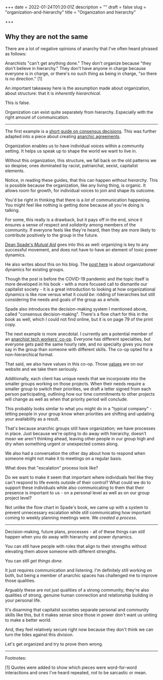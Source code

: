 +++
date = 2022-01-24T01:20:01Z
description = ""
draft = false
slug = "organization-and-hierarchy"
title = "Organization and hierarchy"

+++


## Why they are not the same

There are a lot of negative opinions of anarchy that I've often heard phrased as follows:

Anarchists "can't get anything done." They don't organize because "they don't believe in hierarchy." They don't have anyone in charge because everyone is in charge, or there's no such thing as being in charge, "so there is no direction." [1]

An important takeaway here is the assumption made about organization, about structure: that it is _inherently hierarchical_.

This is false.

Organization can exist quite separately from hierarchy. Especially with the right amount of communication.

---

The first example is a [short guide on consensus decisions](https://www.seedsforchange.org.uk/shortconsensus). This was further adapted into a piece about creating [anarchic agreements](https://www.seedsforchange.org.uk/anarchic_agreements).

Organization enables us to have individual voices within a community setting. It helps us speak up to shape the world we want to live in.

Without this organization, this structure, we fall back on the old patterns we so despise; ones dominated by racist, patriarchal, sexist, capitalist elements.

Notice, in reading these guides, that this can happen _without hierarchy_. This is possible because the organization, like any living thing, is organic. It allows room for growth, for individual voices to join and shape its outcome.

You'd be right in thinking that there is a _lot_ of communication happening. You might feel like nothing is getting done because all you're doing is talking.

For some, this really is a drawback, but it pays off in the end, since it ensures a sense of respect and _solidarity_ among members of the community. If everyone feels like they're heard, then they are more likely to contribute positively to the group in the future.

[Dean Spade's _Mutual Aid_](https://www.deanspade.net/mutual-aid-building-solidarity-during-this-crisis-and-the-next/) goes into this as well: organizing is key to any successful movement, and does not have to have an element of toxic power dynamics.

He also writes about this on his blog. The [post here](https://www.deanspade.net/2018/12/18/what-it-is-like-inside-our-organizations/) is about organizational dynamics for existing groups.

Though the post is before the COVID-19 pandemic and the topic itself is more developed in his book - with a more focused call to dismantle our capitalist society - it is a great introduction to looking at how organizational dynamics is like now versus what it _could be_: ridding of hierarchies but still considering the needs and goals of the group as a whole.

Spade also introduces the decision-making system I mentioned above, called "consensus decision-making". There's a flow chart for this in the book as well, which I could not find online, but it is on page 79 of the print copy.

The next example is more anecdotal. I currently am a potential member of an [anarchist tech workers' co-op](https://autonomic.zone/). Everyone has different specialties, but everyone gets paid the same hourly rate, and no specialty gives you more say in the group than someone with different skills. The co-op opted for a non-hierarchical format.

That said, we also have values in this co-op. Those [values](https://autonomic.zone/#core-values) are on our website and we take them seriously.

Additionally, each client has unique needs that we incorporate into the smaller groups working on those projects. When their needs require a smaller group to switch their priorities, we draft a letter signed from each person participating, outlining how our time commitments to other projects will change as well as when that priority period will conclude.

This probably looks similar to what you might do in a "typical company" - letting people in your group know when priorities are shifting and updating your availability as a result.

That's because anarchic groups still have organization; we have processes in place. Just because we're opting to do away with hierarchy, doesn't mean we aren't thinking ahead, leaving other people in our group high and dry when something urgent or unexpected comes along.

We also had a conversation the other day about how to respond when someone might not make it to meetings on a regular basis.

What does that "escalation" process look like?

Do we want to make it seem that important where individuals feel like they can't respond to life events outside of their control? What could we do to support these individuals while also communicating to them that their presence is important to us - on a personal level as well as on our group project level?

Not unlike the flow chart in Spade's book, we came up with a system to prevent unnecessary escalation while still communicating how important coming to weekly planning meetings were. We _created a process_.

---

Decision-making, future plans, processes - all of these things can _still_ happen when you do away with hierarchy and power dynamics.

You can still have people with roles that align to their strengths without elevating them above someone with different strengths.

You can still _get things done_.

It just requires communication and listening. I'm definitely still working on both, but being a member of anarchic spaces has challenged me to improve those qualities.

Arguably these are not just qualities of a strong community; they're also qualities of strong, genuine human connection and relationship building in your personal life.

It's disarming that capitalist societies separate personal and community skills like this, but it makes sense since those in power don't want us uniting to make a better world.

And, they feel relatively secure right now because they don't think we can turn the tides against this division.

Let's get organized and try to prove them wrong.

---

Footnotes:

[1] Quotes were added to show which pieces were word-for-word interactions and ones I've heard repeated, not to be sarcastic or mean.

